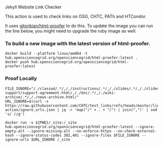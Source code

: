 Jekyll Website Link Checker

This action is used to check links on OSG, CHTC, PATh and HTCondor. 

It uses [gjtorikian/html-proofer](https://github.com/gjtorikian/html-proofer) to do this. To update the image you can 
run the line below, you might need to upgrade the ruby image as well. 

### To build a new image with the latest version of html-proofer. 

```shell
docker build --platform linux/amd64 -t hub.opensciencegrid.org/opensciencegrid/html-proofer:latest .
docker push hub.opensciencegrid.org/opensciencegrid/html-proofer:latest
```

### Proof Locally

```shell
FILE_IGNORE="/./classad/.*/,/./instructions/.*/,/./slides/.*/,/./slides/.*/,/./uw-support/support-agreement.html/,/./doc/.*/,/./wiki-archive/.*/,/./news-archive.html/"
URL_IGNORE=$(curl -s https://raw.githubusercontent.com/CHTC/test_links/refs/heads/master/links-action/ignore_urls.json | jq -r 'map("/" + . + "/") | join(",")' | sed 's/ //g')

docker run -v ${PWD}/_site:/_site hub.opensciencegrid.org/opensciencegrid/html-proofer:latest --ignore-empty-alt --ignore-missing-alt --no-enforce-https --no-check-external-hash --ignore-status-codes 302,401 --ignore-files $FILE_IGNORE --ignore-urls $URL_IGNORE /_site
```

